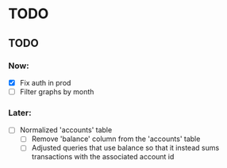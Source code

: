 # TODO



## TODO

### Now:
- [x] Fix auth in prod
- [ ] Filter graphs by month

### Later:
- [ ] Normalized 'accounts' table
  - [ ] Remove 'balance' column from the 'accounts' table
  - [ ] Adjusted queries that use balance so that it instead sums transactions with the associated account id
